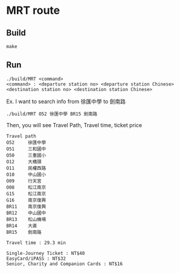 # MRT route

## Build
```
make
```

## Run
``` 
./build/MRT <command>
<command> : <departure station no> <departure station Chinese>  <destination station no> <destination station Chinese>
```
Ex. 
 I want to search info from 徐匯中學 to 劍南路

```
./build/MRT O52 徐匯中學 BR15 劍南路
```
Then,
you will see Travel Path, Travel time, ticket price

```
Travel path
O52     徐匯中學
O51     三和國中
O50     三重國小
O12     大橋頭
O11     民權西路
O10     中山國小
O09     行天宮
O08     松江南京
G15     松江南京
G16     南京復興
BR11    南京復興
BR12    中山國中
BR13    松山機場
BR14    大直
BR15    劍南路

Travel time : 29.3 min

Single-Journey Ticket : NT$40
EasyCard/iPASS : NT$32
Senior, Charity and Companion Cards : NT$16
```